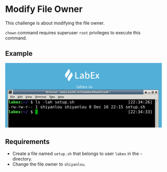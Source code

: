 # Modify File Owner

This challenge is about modifying the file owner.

`chown` command requires superuser `root` privileges to execute this command.

## Example

![challenge-file-properties-4-1](./assets/challenge-file-properties-4-1.png)

## Requirements

- Create a file named `setup.sh` that belongs to user `labex` in the `~` directory.
- Change the file owner to `shiyanlou`.
